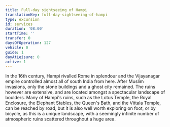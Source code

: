 ```yaml
---
title: Full-day sightseeing of Hampi
translationKey: full-day-sightseeing-of-hampi
type: excursion
id: services
duration: '08:00'
startTime: ''
transfer: 0
daysOfOperation: 127
vehicle: 0
guide: 1
dayAtLeisure: 0
active: 1
---
```

In the 16th century, Hampi rivalled Rome in splendour and the Vijayanagar empire controlled almost all of south India from here. After Muslim invasions, only the stone buildings and a ghost city remained. The ruins however are extensive, and are located amongst a spectacular landscape of boulders. Many of Hampi's ruins, such as the Lotus Temple, the Royal Enclosure, the Elephant Stables, the Queen's Bath, and the Vittala Temple, can be reached by road, but it is also well worth exploring on foot, or by bicycle, as this is a unique landscape, with a seemingly infinite number of atmospheric ruins scattered throughout a huge area.